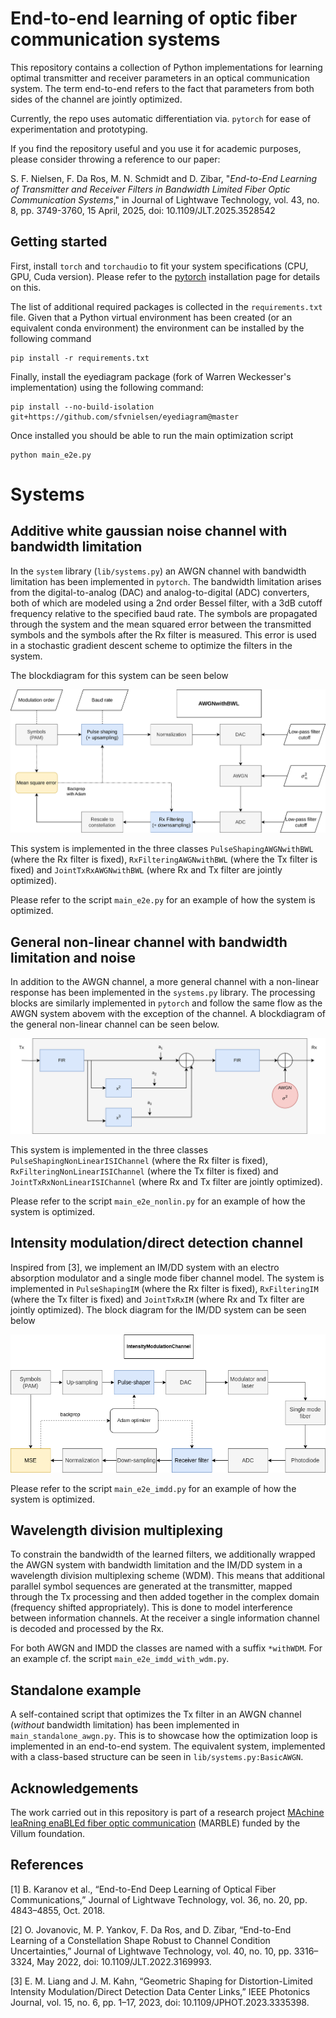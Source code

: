 # End-to-end learning of optic fiber communication systems
This repository contains a collection of Python implementations for learning optimal transmitter and receiver parameters in an optical communication system. The term end-to-end refers to the fact that parameters from both sides of the channel are jointly optimized.

Currently, the repo uses automatic differentiation via. `pytorch` for ease of experimentation and prototyping.

If you find the repository useful and you use it for academic purposes, please consider throwing a reference to our paper:

S. F. Nielsen, F. Da Ros, M. N. Schmidt and D. Zibar, "*End-to-End Learning of Transmitter and Receiver Filters in Bandwidth Limited Fiber Optic Communication Systems*," in Journal of Lightwave Technology, vol. 43, no. 8, pp. 3749-3760, 15 April, 2025, doi: 10.1109/JLT.2025.3528542

## Getting started
First, install `torch` and `torchaudio` to fit your system specifications (CPU, GPU, Cuda version).
Please refer to the [pytorch](https://pytorch.org/get-started/locally/) installation page for details on this.

The list of additional required packages is collected in the `requirements.txt` file.
Given that a Python virtual environment has been created (or an equivalent conda environment) the environment can be installed by the following command
```
pip install -r requirements.txt
```

Finally, install the eyediagram package (fork of Warren Weckesser's implementation) using the following command:
```
pip install --no-build-isolation git+https://github.com/sfvnielsen/eyediagram@master
```

Once installed you should be able to run the main optimization script

```
python main_e2e.py
```

# Systems

## Additive white gaussian noise channel with bandwidth limitation

In the `system` library (`lib/systems.py`) an AWGN channel with bandwidth limitation has been implemented in `pytorch`. The bandwidth limitation arises from the digital-to-analog (DAC) and analog-to-digital (ADC) converters, both of which are modeled using a 2nd order Bessel filter, with a 3dB cutoff frequency relative to the specified baud rate. The symbols are propagated through the system and the mean squared error between the transmitted symbols and the symbols after the Rx filter is measured. This error is used in a stochastic gradient descent scheme to optimize the filters in the system.

The blockdiagram for this system can be seen below

![Blockdigram of AWGN channel with bandwidth limitation](imgs/end-to-end-awgn-bwl.png)

This system is implemented in the three classes `PulseShapingAWGNwithBWL` (where the Rx filter is fixed), `RxFilteringAWGNwithBWL` (where the Tx filter is fixed) and `JointTxRxAWGNwithBWL` (where Rx and Tx filter are jointly optimized).

Please refer to the script `main_e2e.py` for an example of how the system is optimized.

## General non-linear channel with bandwidth limitation and noise

In addition to the AWGN channel, a more general channel with a non-linear response has been implemented in the `systems.py` library. The processing blocks are similarly implemented in `pytorch` and follow the same flow as the AWGN system abovem with the exception of the channel. A blockdiagram of the general non-linear channel can be seen below.

![Blockdigram of the general non-linear channel](imgs/general-non-linear-channel.png)

This system is implemented in the three classes `PulseShapingNonLinearISIChannel` (where the Rx filter is fixed), `RxFilteringNonLinearISIChannel` (where the Tx filter is fixed) and `JointTxRxNonLinearISIChannel` (where Rx and Tx filter are jointly optimized).

Please refer to the script `main_e2e_nonlin.py` for an example of how the system is optimized.

## Intensity modulation/direct detection channel
Inspired from [3], we implement an IM/DD system with an electro absorption modulator and a single mode fiber channel model.
The system is implemented in `PulseShapingIM` (where the Rx filter is fixed), `RxFilteringIM` (where the Tx filter is fixed) and `JointTxRxIM` (where Rx and Tx filter are jointly optimized). The block diagram for the IM/DD system can be seen below


![Blockdiagram of the intensity modulated direct detection (IM/DD) system](imgs/end-to-end-imdd.png)

Please refer to the script `main_e2e_imdd.py` for an example of how the system is optimized.

## Wavelength division multiplexing
To constrain the bandwidth of the learned filters, we additionally wrapped the AWGN system with bandwidth limitation and the IM/DD system in a wavelength division multiplexing scheme (WDM). This means that additional parallel symbol sequences are generated at the transmitter, mapped through the Tx processing and then added together in the complex domain (frequency shifted appropriately). This is done to model interference between information channels. At the receiver a single information channel is decoded and processed by the Rx.

For both AWGN and IMDD the classes are named with a suffix ``*withWDM``. For an example cf. the script ``main_e2e_imdd_with_wdm.py``. 

## Standalone example

A self-contained script that optimizes the Tx filter in an AWGN channel (*without* bandwidth limitation) has been implemented in `main_standalone_awgn.py`.
This is to showcase how the optimization loop is implemented in an end-to-end system. 
The equivalent system, implemented with a class-based structure can be seen in `lib/systems.py:BasicAWGN`.


## Acknowledgements
The work carried out in this repository is part of a research project [MAchine leaRning enaBLEd fiber optic communication](https://veluxfoundations.dk/en/villum-synergy-2021) (MARBLE) funded by the Villum foundation.

## References

[1] B. Karanov et al., “End-to-End Deep Learning of Optical Fiber Communications,” Journal of Lightwave Technology, vol. 36, no. 20, pp. 4843–4855, Oct. 2018.

[2] O. Jovanovic, M. P. Yankov, F. Da Ros, and D. Zibar, “End-to-End Learning of a Constellation Shape Robust to Channel Condition Uncertainties,” Journal of Lightwave Technology, vol. 40, no. 10, pp. 3316–3324, May 2022, doi: 10.1109/JLT.2022.3169993.

[3] E. M. Liang and J. M. Kahn, “Geometric Shaping for Distortion-Limited Intensity Modulation/Direct Detection Data Center Links,” IEEE Photonics Journal, vol. 15, no. 6, pp. 1–17, 2023, doi: 10.1109/JPHOT.2023.3335398.
